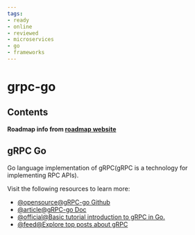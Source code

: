 ```yaml
---
tags:
- ready
- online
- reviewed
- microservices
- go
- frameworks
---
```


# grpc-go

## Contents

__Roadmap info from [roadmap website](https://roadmap.sh/golang/go-microservices/grpc-go)__

## gRPC Go

Go language implementation of gRPC(gRPC is a technology for implementing RPC APIs).

Visit the following resources to learn more:

- [@opensource@gRPC-go Github](https://github.com/grpc/grpc-go/)
- [@article@gRPC-go Doc](https://pkg.go.dev/google.golang.org/grpc/)
- [@official@Basic tutorial introduction to gRPC in Go.](https://grpc.io/docs/languages/go/basics/)
- [@feed@Explore top posts about gRPC](https://app.daily.dev/tags/grpc?ref=roadmapsh)
